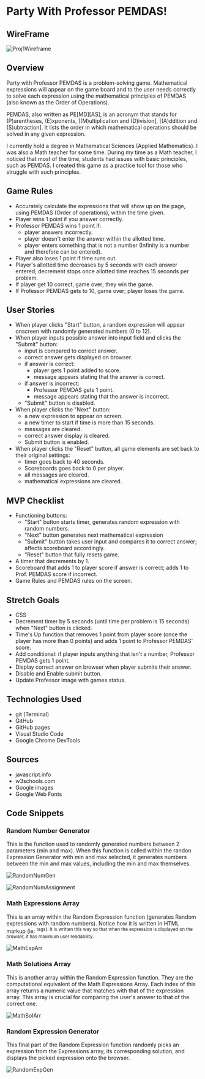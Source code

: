 # Party With Professor PEMDAS!

## WireFrame
![Proj1Wireframe](PEMDASParty.png)


## Overview
Party with Professor PEMDAS is a problem-solving game. Mathematical expressions will appear on the game board and to the user needs correctly to solve each expression using the mathematical principles of PEMDAS (also known as the Order of Operations).

PEMDAS, also written as PE[MD][AS], is an acronym that stands for (P)arentheses, (E)xponents, [(M)ultiplication and (D)ivision], [(A)ddition and (S)ubtraction]. It lists the order in which mathematical operations should be solved in any given expression.

I currently hold a degree in Mathematical Sciences (Applied Mathematics). I was also a Math teacher for some time. During my time as a Math teacher, I noticed that most of the time, students had issues with basic principles, such as PEMDAS. I created this game as a practice tool for those who struggle with such principles.


## Game Rules
* Accurately calculate the expressions that will show up on the page, using PEMDAS (Order of operations), within the time given.
* Player wins 1 point if you answer correctly.
* Professor PEMDAS wins 1 point if:
    * player answers incorrectly.
    * player doesn't enter the answer within the allotted time.
    * player enters something that is not a number (Infinity is a number and therefore can be entered).
* Player also loses 1 point if time runs out.
* Player's allotted time decreases by 5 seconds with each answer entered; decrement stops once allotted time reaches 15 seconds per problem.
* If player get 10 correct, game over; they win the game.
* If Professor PEMDAS gets to 10, game over; player loses the game.


## User Stories
* When player clicks "Start" button, a random expression will appear onscreen with randomly generated numbers (0 to 12).
* When player inputs possible answer into input field and clicks the "Submit" button:
    * input is compared to correct answer.
    * correct answer gets displayed on browser.
    * if answer is correct:
        * player gets 1 point added to score.
        * message appears stating that the answer is correct.
    * if answer is incorrect:
        * Professor PEMDAS gets 1 point.
        * message appears stating that the answer is incorrect.
    * "Submit" button is disabled.
* When player clicks the "Next" button:
    * a new expression to appear on screen.
    * a new timer to start if time is more than 15 seconds.
    * messages are cleared.
    * correct answer display is cleared.
    * Submit button is enabled.
* When player clicks the "Reset" button, all game elements are set back to their original settings:
    * timer goes back to 40 seconds.
    * Scoreboards goes back to 0 per player.
    * all messages are cleared.
    * mathematical expressions are cleared.


## MVP Checklist
* Functioning buttons:
    * "Start" button starts timer, generates random expression with random numbers.
    * "Next" button generates next mathematical expression
    * "Submit" button takes user input and compares it to correct answer; affects scoreboard accordingly.
    * "Reset" button that fully resets game.
* A timer that decrements by 1.
* Scoreboard that adds 1 to player score if answer is correct; adds 1 to Prof. PEMDAS score if incorrect.
* Game Rules and PEMDAS rules on the screen.

## Stretch Goals
* CSS
* Decrement timer by 5 seconds (until time per problem is 15 seconds) when "Next" button is clicked.
* Time's Up function that removes 1 point from player score (once the player has more than 0 points) and adds 1 point to Professor PEMDAS' score.
* Add conditional: if player inputs anything that isn't a number, Professor PEMDAS gets 1 point.
* Display correct answer on browser when player submits their answer.
* Disable and Enable submit button.
* Update Professor image with games status.

## Technologies Used
* git (Terminal)
* GitHub
* GitHub pages
* Visual Studio Code
* Google Chrome DevTools

## Sources
* javascript.info
* w3schools.com
* Google images
* Google Web Fonts

## Code Snippets

### Random Number Generator
This is the function used to randomly generated numbers between 2 parameters (min and max). When this function is called within the randon Expression Generator with min and max selected, it generates numbers between the min and max values, including the min and max themselves.

![RandomNumGen](RandomNumberGenerator.png)

![RandomNumAssignment](RandomNumberAssignment.png)

### Math Expressions Array
This is an array within the Random Expression function (generates Random expressions with random numbers). Notice how it is written in HTML markup (ie: <sup> tags). It is written this way so that when the expression is displayed on the browser, it has maximum user readability.

![MathExpArr](MathExpressionsArray.png)

### Math Solutions Array
This is another array within the Random Expression function. They are the computational equivalent of the Math Expressions Array. Each index of this array returns a numeric value that matches with that of the expression array. This array is crucial for comparing the user's answer to that of the correct one.

![MathSolArr](MathSolutionsArray.png)

### Random Expression Generator
This final part of the Random Expression function randomly picks an expression from the Expressions array, its corresponding solution, and displays the picked expression onto the browser.

![RandomExpGen](RandomExpressionGenerator.png)